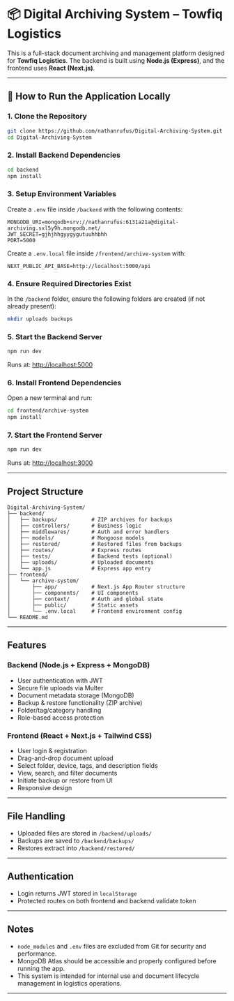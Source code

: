 
# 📦 Digital Archiving System – Towfiq Logistics

This is a full-stack document archiving and management platform designed for **Towfiq Logistics**. The backend is built using **Node.js (Express)**, and the frontend uses **React (Next.js)**.

---

## 🚀 How to Run the Application Locally

### 1. Clone the Repository
```bash
git clone https://github.com/nathanrufus/Digital-Archiving-System.git
cd Digital-Archiving-System
```

### 2. Install Backend Dependencies
```bash
cd backend
npm install
```

### 3. Setup Environment Variables

Create a `.env` file inside `/backend` with the following contents:

```env
MONGODB_URI=mongodb+srv://nathanrufus:6131a21a@digital-archiving.sxl5y9h.mongodb.net/
JWT_SECRET=gjhjhhgyygygutuuhhbhh
PORT=5000
```

Create a `.env.local` file inside `/frontend/archive-system` with:

```env
NEXT_PUBLIC_API_BASE=http://localhost:5000/api
```

### 4. Ensure Required Directories Exist
In the `/backend` folder, ensure the following folders are created (if not already present):
```bash
mkdir uploads backups
```

### 5. Start the Backend Server
```bash
npm run dev
```
Runs at: [http://localhost:5000](http://localhost:5000)

### 6. Install Frontend Dependencies
Open a new terminal and run:
```bash
cd frontend/archive-system
npm install
```

### 7. Start the Frontend Server
```bash
npm run dev
```
Runs at: [http://localhost:3000](http://localhost:3000)

---

##  Project Structure

```
Digital-Archiving-System/
├── backend/
│   ├── backups/           # ZIP archives for backups
│   ├── controllers/       # Business logic
│   ├── middlewares/       # Auth and error handlers
│   ├── models/            # Mongoose models
│   ├── restored/          # Restored files from backups
│   ├── routes/            # Express routes
│   ├── tests/             # Backend tests (optional)
│   ├── uploads/           # Uploaded documents
│   └── app.js             # Express app entry
├── frontend/
│   └── archive-system/
│       ├── app/           # Next.js App Router structure
│       ├── components/    # UI components
│       ├── context/       # Auth and global state
│       ├── public/        # Static assets
│       └── .env.local     # Frontend environment config
└── README.md
```

---

##  Features

### Backend (Node.js + Express + MongoDB)
-  User authentication with JWT
-  Secure file uploads via Multer
-  Document metadata storage (MongoDB)
-  Backup & restore functionality (ZIP archive)
-  Folder/tag/category handling
-  Role-based access protection

### Frontend (React + Next.js + Tailwind CSS)
-  User login & registration
-  Drag-and-drop document upload
-  Select folder, device, tags, and description fields
-  View, search, and filter documents
-  Initiate backup or restore from UI
-  Responsive design

---

##  File Handling
- Uploaded files are stored in `/backend/uploads/`
- Backups are saved to `/backend/backups/`
- Restores extract into `/backend/restored/`

---

## Authentication
- Login returns JWT stored in `localStorage`
- Protected routes on both frontend and backend validate token

---

## Notes
- `node_modules` and `.env` files are excluded from Git for security and performance.
- MongoDB Atlas should be accessible and properly configured before running the app.
- This system is intended for internal use and document lifecycle management in logistics operations.

---


